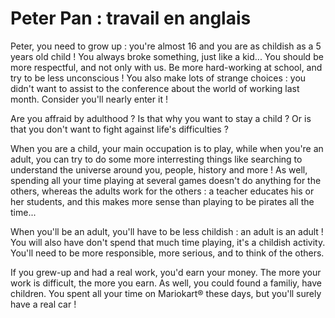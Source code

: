 # Peter Pan : travail en anglais

Peter, you need to grow up : you're almost 16 and you are as childish as a 5 years old child ! You always broke something, just like a kid... You should be more respectful, and not only with us. Be more hard-working at school, and try to be less unconscious ! You also make lots of strange choices : you didn't want to assist to the conference about the world of working last month. Consider you'll nearly  enter it !

Are you affraid by adulthood ? Is that why you want to stay a child ? Or is that you don't want to fight against life's difficulties ?

When you are a child, your main occupation is to play, while when you're an adult, you can try to do some more interresting things like searching to understand the universe around you, people, history and more ! As well, spending all your time playing at several games doesn't do anything for the others, whereas the adults work for the others : a teacher educates his or her students, and this makes more sense than playing to be pirates all the time...

When you'll be an adult, you'll have to be less childish : an adult is an adult ! You will also have don't spend that much time playing, it's a childish activity. You'll need to be more responsible, more serious, and to think of the others.

If you grew-up and had a real work, you'd earn your money. The more your work is difficult, the more you earn. As well, you could found a familiy, have children. You spent all your time on Mariokart® these days, but you'll surely have a real car !
